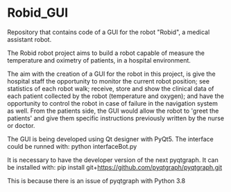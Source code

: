 # Robid_GUI
Repository that contains code of a GUI for the robot "Robid", a medical assistant robot.

The Robid robot project aims to build a robot capable of measure the temperature and oximetry of patients, in a hospital environment.

The aim with the creation of a GUI for the robot in this project, is give the hospital staff the opportunity to monitor the current robot position; see statistics of each robot walk; receive, store and show the clinical data of each patient collected by the robot (temperature and oxygen); and have the opportunity to control the robot in case of failure in the navigation system as well. From the patients side, the GUI would allow the robot to 'greet the patients' and give them specific instructions previously written by the nurse or doctor.

The GUI is being developed using Qt designer with PyQt5. The interface could be runned with: python interfaceBot.py

It is necessary to have the developer version of the next pyqtgraph. It can be installed with:
  pip install git+https://github.com/pyqtgraph/pyqtgraph.git

This is because there is an issue of pyqtgraph with Python 3.8
